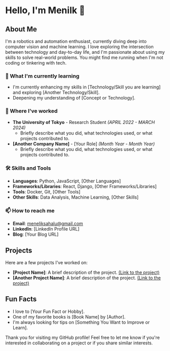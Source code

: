 # Hello, I'm Menilk 👋

## About Me

I'm a robotics and automation enthusiast, currently diving deep into computer vision and machine learning. I love exploring the intersection between technology and day-to-day life, and I'm passionate about using my skills to solve real-world problems. You might find me running when I'm not coding or tinkering with tech.

### 🌱 What I'm currently learning

- I'm currently enhancing my skills in [Technology/Skill you are learning] and exploring [Another Technology/Skill].
- Deepening my understanding of [Concept or Technology].

### 💼 Where I've worked

- **The University of Tokyo** - Research Student *(APRIL 2022 - MARCH 2024)*
  - Briefly describe what you did, what technologies used, or what projects contributed to.
- **[Another Company Name]** - [Your Role] *(Month Year - Month Year)*
  - Briefly describe what you did, what technologies used, or what projects contributed to.

### 🛠️ Skills and Tools

- **Languages**: Python, JavaScript, [Other Languages]
- **Frameworks/Libraries**: React, Django, [Other Frameworks/Libraries]
- **Tools**: Docker, Git, [Other Tools]
- **Other Skills**: Data Analysis, Machine Learning, [Other Skills]

### 📫 How to reach me

- **Email**: meneliksahalu@gmail.com
- **LinkedIn**: [LinkedIn Profile URL]
- **Blog**: [Your Blog URL]

## Projects

Here are a few projects I've worked on:

- **[Project Name]**: A brief description of the project. [(Link to the project)](URL)
- **[Another Project Name]**: A brief description of the project. [(Link to the project)](URL)

## Fun Facts

- I love to [Your Fun Fact or Hobby].
- One of my favorite books is [Book Name] by [Author].
- I'm always looking for tips on [Something You Want to Improve or Learn].

Thank you for visiting my GitHub profile! Feel free to let me know if you're interested in collaborating on a project or if you share similar interests.
